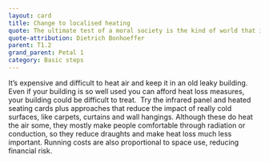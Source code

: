 ```yaml
---
layout: card
title: Change to localised heating
quote: The ultimate test of a moral society is the kind of world that it leaves to its children.
quote-attribution: Dietrich Bonhoeffer
parent: T1.2
grand_parent: Petal 1
category: Basic steps
---
```


<p>It’s expensive and difficult to heat air and keep it in an old leaky building.  Even if your building is so well used you can afford heat loss measures, your building could be difficult to treat.  Try the infrared panel and heated seating cards plus approaches that reduce the impact of really cold surfaces, like carpets, curtains and wall hangings. Although these do heat the air some, they mostly make people comfortable through radiation or conduction, so they reduce draughts and make heat loss much less important. Running costs are also proportional to space use, reducing financial risk.</p> 

